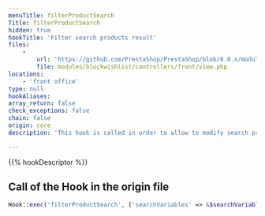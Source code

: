 ```yaml
---
menuTitle: filterProductSearch
Title: filterProductSearch
hidden: true
hookTitle: 'Filter search products result'
files:
    -
        url: 'https://github.com/PrestaShop/PrestaShop/blob/8.0.x/modules/blockwishlist/controllers/front/view.php'
        file: modules/blockwishlist/controllers/front/view.php
locations:
    - 'front office'
type: null
hookAliases: 
array_return: false
check_exceptions: false
chain: false
origin: core
description: 'This hook is called in order to allow to modify search product result'

---
```


{{% hookDescriptor %}}

## Call of the Hook in the origin file

```php
Hook::exec('filterProductSearch', ['searchVariables' => &$searchVariables])
```
